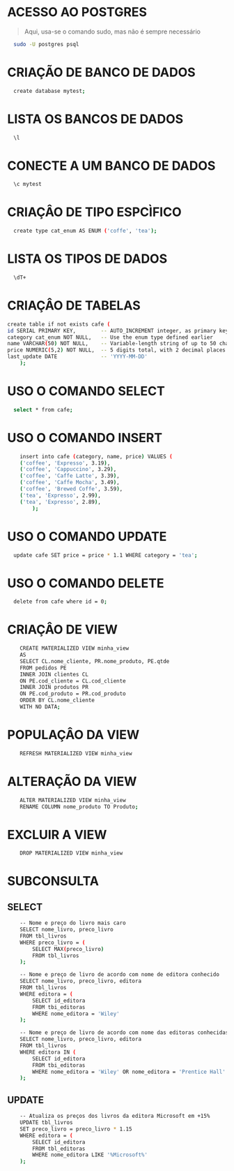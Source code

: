 # ACESSO AO POSTGRES
> Aqui, usa-se o comando sudo, mas não é sempre necessário
```sh
  sudo -U postgres psql
```

# CRIAÇÃO DE BANCO DE DADOS
```sh
  create database mytest;
```

# LISTA OS BANCOS DE DADOS
```sh
  \l
```

# CONECTE A UM BANCO DE DADOS
```sh
  \c mytest
```

# CRIAÇÂO DE TIPO ESPCÌFICO
```sh
  create type cat_enum AS ENUM ('coffe', 'tea');
```

# LISTA OS TIPOS DE DADOS
```sh
  \dT+
```

# CRIAÇÂO DE TABELAS
```sh
create table if not exists cafe (
id SERIAL PRIMARY KEY,        -- AUTO_INCREMENT integer, as primary key
category cat_enum NOT NULL,   -- Use the enum type defined earlier
name VARCHAR(50) NOT NULL,    -- Variable-length string of up to 50 characters
price NUMERIC(5,2) NOT NULL,  -- 5 digits total, with 2 decimal places
last_update DATE              -- 'YYYY-MM-DD'
    );
```

# USO O COMANDO SELECT
```sh
  select * from cafe;
```

# USO O COMANDO INSERT
```sh
    insert into cafe (category, name, price) VALUES (
    ('coffee', 'Expresso', 3.19),
    ('coffee', 'Cappuccino', 3.29),
    ('coffee', 'Caffe Latte', 3.39),
    ('coffee', 'Caffe Mocha', 3.49),
    ('coffee', 'Brewed Coffe', 3.59),
    ('tea', 'Expresso', 2.99),
    ('tea', 'Expresso', 2.89),
        );
```

# USO O COMANDO UPDATE
```sh
  update cafe SET price = price * 1.1 WHERE category = 'tea';
```

# USO O COMANDO DELETE
```sh
  delete from cafe where id = 0;
```

# CRIAÇÂO DE VIEW
```sh
    CREATE MATERIALIZED VIEW minha_view
    AS
    SELECT CL.nome_cliente, PR.nome_produto, PE.qtde
    FROM pedidos PE
    INNER JOIN clientes CL
    ON PE.cod_cliente = CL.cod_cliente
    INNER JOIN produtos PR
    ON PE.cod_produto = PR.cod_produto
    ORDER BY CL.nome_cliente
    WITH NO DATA;
```

# POPULAÇÂO DA VIEW
```sh
    REFRESH MATERIALIZED VIEW minha_view
```

# ALTERAÇÃO DA VIEW
```sh
    ALTER MATERIALIZED VIEW minha_view
    RENAME COLUMN nome_produto TO Produto;
```

# EXCLUIR A VIEW
```sh
    DROP MATERIALIZED VIEW minha_view
```

# SUBCONSULTA
## SELECT
```sh
    -- Nome e preço do livro mais caro
    SELECT nome_livro, preco_livro
    FROM tbl_livros
    WHERE preco_livro = (
        SELECT MAX(preco_livro)
        FROM tbl_livros
    );
```

```sh
    -- Nome e preço de livro de acordo com nome de editora conhecido
    SELECT nome_livro, preco_livro, editora
    FROM tbl_livros
    WHERE editora = (
        SELECT id_editora
        FROM tbi_editoras
        WHERE nome_editora = 'Wiley'
    );
```

```sh
    -- Nome e preço de livro de acordo com nome das editoras conhecidas
    SELECT nome_livro, preco_livro, editora
    FROM tbl_livros
    WHERE editora IN (
        SELECT id_editora
        FROM tbi_editoras
        WHERE nome_editora = 'Wiley' OR nome_editora = 'Prentice Hall'
    );
```

## UPDATE
```sh
    -- Atualiza os preços dos livros da editora Microsoft em +15%
    UPDATE tbl_livros
    SET preco_livro = preco_livro * 1.15
    WHERE editora = (
        SELECT id_editora
        FROM tbl_editoras
        WHERE nome_editora LIKE '%Microsoft%'
    );
```
